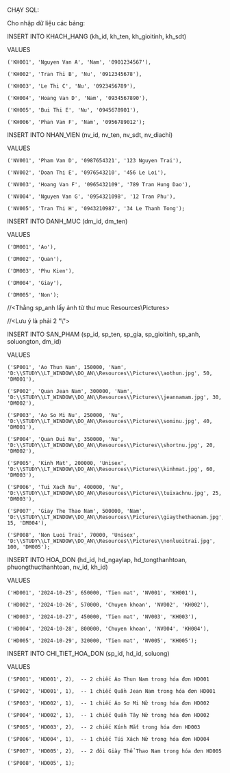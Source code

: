 CHẠY SQL: 

Cho nhập dữ liệu các bảng:

INSERT INTO KHACH_HANG (kh_id, kh_ten, kh_gioitinh, kh_sdt)

VALUES 

    ('KH001', 'Nguyen Van A', 'Nam', '0901234567'),
    
    ('KH002', 'Tran Thi B', 'Nu', '0912345678'),

    ('KH003', 'Le Thi C', 'Nu', '0923456789'),
    
    ('KH004', 'Hoang Van D', 'Nam', '0934567890'),
    
    ('KH005', 'Bui Thi E', 'Nu', '0945678901'),
    
    ('KH006', 'Phan Van F', 'Nam', '0956789012');


INSERT INTO NHAN_VIEN (nv_id, nv_ten, nv_sdt, nv_diachi)

VALUES 

    ('NV001', 'Pham Van D', '0987654321', '123 Nguyen Trai'),
    
    ('NV002', 'Doan Thi E', '0976543210', '456 Le Loi'),
    
    ('NV003', 'Hoang Van F', '0965432109', '789 Tran Hung Dao'),
    
    ('NV004', 'Nguyen Van G', '0954321098', '12 Tran Phu'),
    
    ('NV005', 'Tran Thi H', '0943210987', '34 Le Thanh Tong');


INSERT INTO DANH_MUC (dm_id, dm_ten)

VALUES 

    ('DM001', 'Ao'),
    
    ('DM002', 'Quan'),
    
    ('DM003', 'Phu Kien'),
    
    ('DM004', 'Giay'),
    
    ('DM005', 'Non');

//<Thằng sp_anh lấy ảnh từ thư muc Resources\Pictures>

//<Lưu ý là phải 2 "\\">

INSERT INTO SAN_PHAM (sp_id, sp_ten, sp_gia, sp_gioitinh, sp_anh, soluongton, dm_id)

VALUES 

    ('SP001', 'Ao Thun Nam', 150000, 'Nam', 'D:\\STUDY\\LT_WINDOW\\DO_AN\\Resources\\Pictures\\aothun.jpg', 50, 'DM001'),
    
    ('SP002', 'Quan Jean Nam', 300000, 'Nam', 'D:\\STUDY\\LT_WINDOW\\DO_AN\\Resources\\Pictures\\jeannamam.jpg', 30, 'DM002'),

    ('SP003', 'Ao So Mi Nu', 250000, 'Nu', 'D:\\STUDY\\LT_WINDOW\\DO_AN\\Resources\\Pictures\\sominu.jpg', 40, 'DM001'),
    
    ('SP004', 'Quan Dui Nu', 350000, 'Nu', 'D:\\STUDY\\LT_WINDOW\\DO_AN\\Resources\\Pictures\\shortnu.jpg', 20, 'DM002'),
    
    ('SP005', 'Kinh Mat', 200000, 'Unisex', 'D:\\STUDY\\LT_WINDOW\\DO_AN\\Resources\\Pictures\\kinhmat.jpg', 60, 'DM003'),
    
    ('SP006', 'Tui Xach Nu', 400000, 'Nu', 'D:\\STUDY\\LT_WINDOW\\DO_AN\\Resources\\Pictures\\tuixachnu.jpg', 25, 'DM003'),
    
    ('SP007', 'Giay The Thao Nam', 500000, 'Nam', 'D:\\STUDY\\LT_WINDOW\\DO_AN\\Resources\\Pictures\\giaythethaonam.jpg', 15, 'DM004'),
    
    ('SP008', 'Non Luoi Trai', 70000, 'Unisex', 'D:\\STUDY\\LT_WINDOW\\DO_AN\\Resources\\Pictures\\nonluoitrai.jpg', 100, 'DM005');


INSERT INTO HOA_DON (hd_id, hd_ngaylap, hd_tongthanhtoan, phuongthucthanhtoan, nv_id, kh_id)

VALUES 

    ('HD001', '2024-10-25', 650000, 'Tien mat', 'NV001', 'KH001'),
    
    ('HD002', '2024-10-26', 570000, 'Chuyen khoan', 'NV002', 'KH002'),
    
    ('HD003', '2024-10-27', 450000, 'Tien mat', 'NV003', 'KH003'),
    
    ('HD004', '2024-10-28', 800000, 'Chuyen khoan', 'NV004', 'KH004'),
    
    ('HD005', '2024-10-29', 320000, 'Tien mat', 'NV005', 'KH005');


INSERT INTO CHI_TIET_HOA_DON (sp_id, hd_id, soluong)

VALUES 

    ('SP001', 'HD001', 2),  -- 2 chiếc Áo Thun Nam trong hóa đơn HD001
    
    ('SP002', 'HD001', 1),  -- 1 chiếc Quần Jean Nam trong hóa đơn HD001
    
    ('SP003', 'HD002', 1),  -- 1 chiếc Áo Sơ Mi Nữ trong hóa đơn HD002
    
    ('SP004', 'HD002', 1),  -- 1 chiếc Quần Tây Nữ trong hóa đơn HD002
    
    ('SP005', 'HD003', 2),  -- 2 chiếc Kính Mắt trong hóa đơn HD003
    
    ('SP006', 'HD004', 1),  -- 1 chiếc Túi Xách Nữ trong hóa đơn HD004
    
    ('SP007', 'HD005', 2),  -- 2 đôi Giày Thể Thao Nam trong hóa đơn HD005
    
    ('SP008', 'HD005', 1); 
